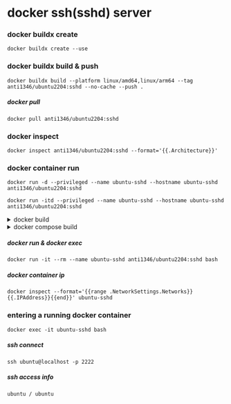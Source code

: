 # docker ssh(sshd) server

### docker buildx create
```
docker buildx create --use
```
### docker buildx build & push
```
docker buildx build --platform linux/amd64,linux/arm64 --tag anti1346/ubuntu2204:sshd --no-cache --push .
```
##### docker pull
```
docker pull anti1346/ubuntu2204:sshd
```
### docker inspect
```
docker inspect anti1346/ubuntu2204:sshd --format='{{.Architecture}}'
```
### docker container run
```
docker run -d --privileged --name ubuntu-sshd --hostname ubuntu-sshd anti1346/ubuntu2204:sshd
```
```
docker run -itd --privileged --name ubuntu-sshd --hostname ubuntu-sshd anti1346/ubuntu2204:sshd
```


<details>
<summary>docker build</summary>

## docker
##### docker build
```
docker build --tag anti1346/ubuntu2204:sshd --no-cache .
```
```
docker build --tag anti1346/ubuntu2204:sshd --build-arg SSH_USER=ubuntu --build-arg SSH_PASSWORD=ubuntu --no-cache .
```
##### docker push
```
docker push anti1346/ubuntu2204:sshd
```
##### docker run(SSH Server)
```
docker run -d -p 2222:22 --name ubuntu-sshd anti1346/ubuntu2204:sshd
```
</details>


<details>
<summary>docker compose build</summary>

## docker-compose
##### docker-compose build
```
docker-compose build --no-cache
```
```
docker-compose up --build -d; docker-compose ps; docker-compose logs -f
```
```
docker-compose up -d; docker-compose ps; docker-compose logs -f
```
```
docker-compose exec ssh-server bash
```
</details>

##### docker run & docker exec
```
docker run -it --rm --name ubuntu-sshd anti1346/ubuntu2204:sshd bash
```
##### docker container ip
```
docker inspect --format='{{range .NetworkSettings.Networks}}{{.IPAddress}}{{end}}' ubuntu-sshd
```

### entering a running docker container
```
docker exec -it ubuntu-sshd bash
```
##### ssh connect
```
ssh ubuntu@localhost -p 2222
```
##### ssh access info
```
ubuntu / ubuntu
```
